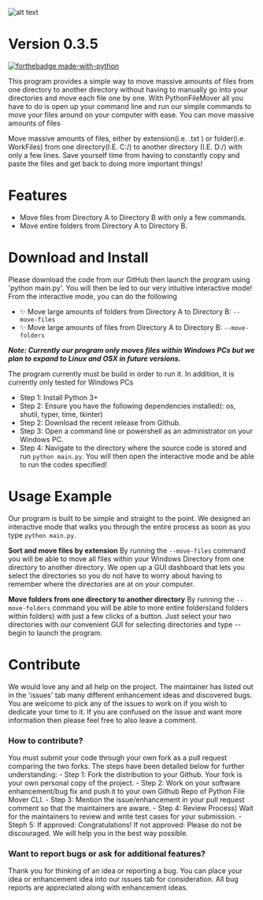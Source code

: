 ![alt text](https://i.imgur.com/z1ogxT9.png)

# Version 0.3.5
[![forthebadge made-with-python](http://ForTheBadge.com/images/badges/made-with-python.svg)](https://www.python.org/)

This program provides a simple way to move massive amounts of files from one directory to another directory without having to manually go into your directories and move each file one by one. With PythonFileMover all you have to do is open up your command line and run our simple commands to move your files around on your computer with ease.  You can move massive amounts of files

Move massive amounts of files, either by extension(i.e. .txt ) or folder(i.e. WorkFiles) from one directory(I.E. C:/) to another directory (I.E. D:/) with only a few lines. Save yourself time from having to constantly copy and paste the files and get back to doing more important things!



# Features
- Move files from Directory A to Directory B with only a few commands.
- Move entire folders from Directory A to Directory B.

# Download and Install
Please download the code from our GitHub then launch the program using 'python main.py'. You will then be led to our very intuitive interactive mode! From the interactive mode, you can do the following
- ✨ Move large amounts of folders from Directory A to Directory B: `--move-files`
- ✨ Move large amounts of files from Directory A to Directory B: `--move-folders`

***Note: Currently our program only moves files within Windows PCs but we plan to expand to Linux and OSX in future versions.***  

The program currently must be build in order to run it. In addition, it is currently only tested for Windows PCs
- Step 1: Install Python 3+
- Step 2: Ensure you have the following dependencies installed(: os, shutil, typer, time, tkinter)
- Step 2: Download the recent release from Github.
- Step 3: Open a command line or powershell as an administrator on your Windows PC.
- Step 4: Navigate to the directory where the source code is stored and run `python main.py`. You will then open the interactive mode and be able to run the codes specified!

# Usage Example
Our program is built to be simple and straight to the point. We designed an interactive mode that walks you through the entire process as soon as you type `python main.py`.

**Sort and move files by extension**
By running the `--move-files` command you will be able to move all files within your Windows Directory from one directory to another directory. We open up a GUI dashboard that lets you select the directories so you do not have to worry about having to remember where the directories are at on your computer.

**Move folders from one directory to another directory**
By running the `--move-folders` command you will be able to more entire folders(and folders within folders) with just a few clicks of a button.  Just select your two directories with our convenient GUI for selecting directories and type --begin to launch the program.


# Contribute
We would love any and all help on the project. The maintainer has listed out in the 'issues' tab many different enhancement ideas and discovered bugs. You are welcome to pick any of the issues to work on if you wish to dedicate your time to it. If you are confused on the issue and want more information then please feel free to also leave a comment.
  ### How to contribute?
  You must submit your code through your own fork as a pull request comparing the two forks. The steps have been detailed below for further understanding:
    - Step 1: Fork the distribution to your Github. Your fork is your own personal copy of the project.
    - Step 2: Work on your software enhancement/bug fix and push it to your own Github Repo of Python File Mover CLI.
    - Step 3: Mention the issue/enhancement in your pull request comment so that the maintainers are aware.
    - Step 4: Review Process) Wait for the maintainers to review and write test cases for your submission.
    - Steph 5: If approved: Congratulations! If not approved: Please do not be discouraged. We will help you in the best way possible.



### Want to report bugs or ask for additional features?  
Thank you for thinking of an idea or reporting a bug. You can place your idea or enhancement idea into our issues tab for consideration. All bug reports are appreciated along with enhancement ideas.
